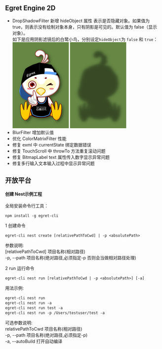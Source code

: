 

## Egret Engine 2D    

* DropShadowFilter 新增 hideObject 属性
表示是否隐藏对象。如果值为 true，则表示没有绘制对象本身，只有阴影是可见的。默认值为 false（显示对象）。  
如下是应用阴影滤镜后的白鹭小鸟，分别设定`hideObject`为 `false` 和 `true`：       
    ![egret-bird-filter-shadow][]    ![egret-bird-filter-shadow-hide][]          
* BlurFilter 增加默认值
* 优化 ColorMatrixFilter 性能
* 修复 exml 中 currentState 绑定数据错误
* 修复 TouchScroll 中 throwTo 方法重复滚动问题
* 修复 BitmapLabel text 属性传入数字显示异常问题
* 修复多行输入文本输入过程中显示异常问题

## 开放平台    

#### 创建 Nest示例工程
全局安装命令行工具：    
```
npm install -g egret-cli
```    
1 创建命令    
```
egret-cli nest create [relativePathToCwd] | -p <absolutePath>
```    
参数说明:    
    [relativePathToCwd]       项目名称(相对路径)    
    -p, --path <absolutePath> 项目名称(绝对路径,必须指定-p 否则会当做相对路径处理)    

2 run 运行命令    
```
egret-cli nest run [relativePathToCwd | -p <absolutePath>] [-a]
```    

用法示例:    
```
egret-cli nest run
egret-cli nest run -a
egret-cli nest run test -a
egret-cli nest run -p /Users/testuser/test -a 
```

可选参数说明:    
    relativePathToCwd         项目名称(相对路径)    
    -p, --path <absolutePath> 项目名称(绝对路径,必须指定-p)    
    -a, --autoBuild           打开自动编译

[bern_hdr]: 5791e02548192.jpg
[egret-bird-filter-shadow]: 5791e0255665b.png
[egret-bird-filter-shadow-hide]: 5791e0253bbb2.png

<!--Engine2D/releaseNote/egret-3-1-4/-->